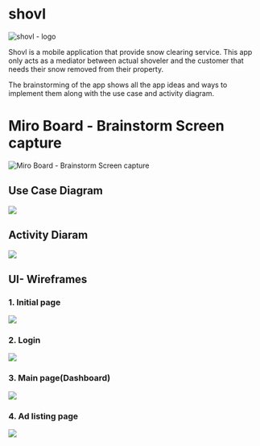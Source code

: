 # **shovl**
![shovl - logo](images/logos/Shovl_new_logo.png)

Shovl is a mobile application that provide snow clearing service. This app only acts as a mediator between actual shoveler and the customer that needs their snow removed from their property.

The brainstorming of the app shows all the app ideas and ways to implement them along with the use case and activity diagram.

# Miro Board - Brainstorm Screen capture

![Miro Board - Brainstorm Screen capture](images/Shovl_Miro_Board_ss.png) 

## Use Case Diagram

![](images/Snow_clearing_use_case.jpeg)

## Activity Diaram
![](images/activity_diagram_snow_clearing_service.jpeg)

## UI- Wireframes

### 1. Initial page

![](images/landing_page.png)

### 2. Login

![](images/Login.png)

### 3. Main page(Dashboard)

![](images/Mainactivity.png)

### 4. Ad listing page

![](images/Ad_listing_page.png)



